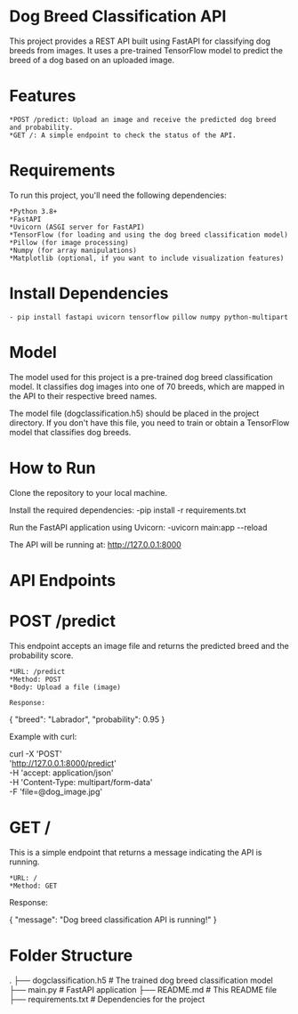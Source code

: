 # Dog Breed Classification API
This project provides a REST API built using FastAPI for classifying dog breeds from images. It uses a pre-trained TensorFlow model to predict the breed of a dog based on an uploaded image.

# Features
    *POST /predict: Upload an image and receive the predicted dog breed and probability.
    *GET /: A simple endpoint to check the status of the API.
# Requirements

To run this project, you'll need the following dependencies:

    *Python 3.8+
    *FastAPI
    *Uvicorn (ASGI server for FastAPI)
    *TensorFlow (for loading and using the dog breed classification model)
    *Pillow (for image processing)
    *Numpy (for array manipulations)
    *Matplotlib (optional, if you want to include visualization features)

# Install Dependencies

    - pip install fastapi uvicorn tensorflow pillow numpy python-multipart

# Model
The model used for this project is a pre-trained dog breed classification model. It classifies dog images into one of 70 breeds, which are mapped in the API to their respective breed names.

The model file (dogclassification.h5) should be placed in the project directory. If you don't have this file, you need to train or obtain a TensorFlow model that classifies dog breeds.

# How to Run
Clone the repository to your local machine.

Install the required dependencies:
    -pip install -r requirements.txt

Run the FastAPI application using Uvicorn:
    -uvicorn main:app --reload

The API will be running at:
http://127.0.0.1:8000

# API Endpoints
# POST /predict
This endpoint accepts an image file and returns the predicted breed and the probability score.

    *URL: /predict
    *Method: POST
    *Body: Upload a file (image)
    
    Response:
{
  "breed": "Labrador",
  "probability": 0.95
}


Example with curl:

curl -X 'POST' \
  'http://127.0.0.1:8000/predict' \
  -H 'accept: application/json' \
  -H 'Content-Type: multipart/form-data' \
  -F 'file=@dog_image.jpg'

# GET /
This is a simple endpoint that returns a message indicating the API is running.

    *URL: /
    *Method: GET

Response:

{
  "message": "Dog breed classification API is running!"
}

# Folder Structure


.
├── dogclassification.h5        # The trained dog breed classification model
├── main.py                     # FastAPI application
├── README.md                   # This README file
├── requirements.txt            # Dependencies for the project